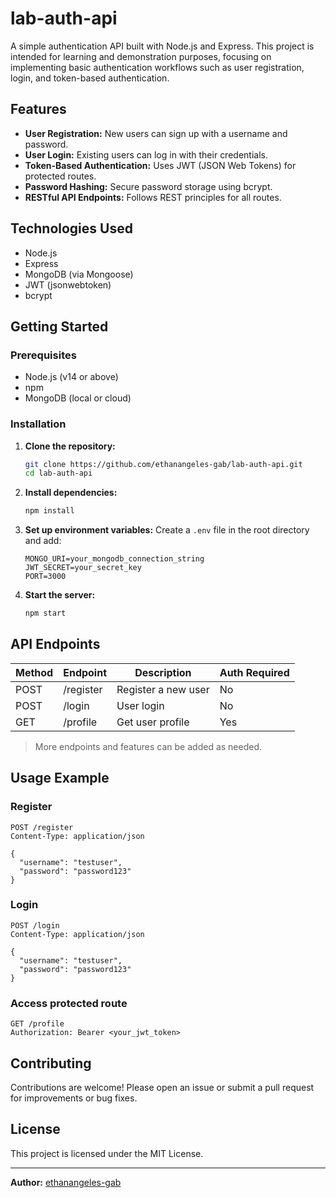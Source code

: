 # lab-auth-api

A simple authentication API built with Node.js and Express. This project is intended for learning and demonstration purposes, focusing on implementing basic authentication workflows such as user registration, login, and token-based authentication.

## Features

- **User Registration:** New users can sign up with a username and password.
- **User Login:** Existing users can log in with their credentials.
- **Token-Based Authentication:** Uses JWT (JSON Web Tokens) for protected routes.
- **Password Hashing:** Secure password storage using bcrypt.
- **RESTful API Endpoints:** Follows REST principles for all routes.

## Technologies Used

- Node.js
- Express
- MongoDB (via Mongoose)
- JWT (jsonwebtoken)
- bcrypt

## Getting Started

### Prerequisites

- Node.js (v14 or above)
- npm
- MongoDB (local or cloud)

### Installation

1. **Clone the repository:**
   ```bash
   git clone https://github.com/ethanangeles-gab/lab-auth-api.git
   cd lab-auth-api
   ```

2. **Install dependencies:**
   ```bash
   npm install
   ```

3. **Set up environment variables:**
   Create a `.env` file in the root directory and add:
   ```
   MONGO_URI=your_mongodb_connection_string
   JWT_SECRET=your_secret_key
   PORT=3000
   ```

4. **Start the server:**
   ```bash
   npm start
   ```

## API Endpoints

| Method | Endpoint         | Description              | Auth Required |
|--------|------------------|-------------------------|--------------|
| POST   | /register        | Register a new user     | No           |
| POST   | /login           | User login              | No           |
| GET    | /profile         | Get user profile        | Yes          |

> More endpoints and features can be added as needed.

## Usage Example

### Register
```http
POST /register
Content-Type: application/json

{
  "username": "testuser",
  "password": "password123"
}
```

### Login
```http
POST /login
Content-Type: application/json

{
  "username": "testuser",
  "password": "password123"
}
```

### Access protected route
```http
GET /profile
Authorization: Bearer <your_jwt_token>
```

## Contributing

Contributions are welcome! Please open an issue or submit a pull request for improvements or bug fixes.

## License

This project is licensed under the MIT License.

---

**Author:** [ethanangeles-gab](https://github.com/ethanangeles-gab)
